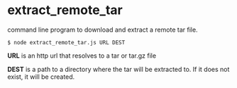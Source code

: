 # extract_remote_tar

command line program to download and extract a remote tar file. 

`$ node extract_remote_tar.js URL DEST`

**URL** is an http url that resolves to a tar or tar.gz file

**DEST** is a path to a directory where the tar will be extracted to. If it does not exist, it will be created.
